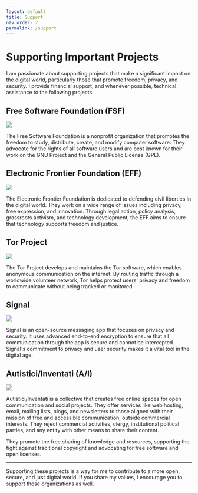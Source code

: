 ```yaml
---
layout: default
title: Support
nav_order: 7
permalink: /support
---
```


# Supporting Important Projects

I am passionate about supporting projects that make a significant impact on the digital world, particularly those that promote freedom, privacy, and security. I provide financial support, and whenever possible, technical assistance to the following projects:

## Free Software Foundation (FSF)

![](https://www.gnu.org/graphics/logo-fsf.org-tiny.png)

The Free Software Foundation is a nonprofit organization that promotes the freedom to study, distribute, create, and modify computer software. They advocate for the rights of all software users and are best known for their work on the GNU Project and the General Public License (GPL).

## Electronic Frontier Foundation (EFF)

![](https://www.eff.org/files/2018/06/14/eff-logo-lockup-reverse.png)

The Electronic Frontier Foundation is dedicated to defending civil liberties in the digital world. They work on a wide range of issues including privacy, free expression, and innovation. Through legal action, policy analysis, grassroots activism, and technology development, the EFF aims to ensure that technology supports freedom and justice.

## Tor Project

![](https://styleguide.torproject.org/static/images/tor-logo/color.svg)

The Tor Project develops and maintains the Tor software, which enables anonymous communication on the internet. By routing traffic through a worldwide volunteer network, Tor helps protect users' privacy and freedom to communicate without being tracked or monitored.

## Signal

![](https://signal.org/assets/images/header/logo.png)

Signal is an open-source messaging app that focuses on privacy and security. It uses advanced end-to-end encryption to ensure that all communication through the app is secure and cannot be intercepted. Signal's commitment to privacy and user security makes it a vital tool in the digital age.

## Autistici/Inventati (A/I)

![](https://www.inventati.org/static/img/Rstar-32-transparent.png)

Autistici/Inventati is a collective that creates free online spaces for open communication and social projects. They offer services like web hosting, email, mailing lists, blogs, and newsletters to those aligned with their mission of free and accessible communication, outside commercial interests. They reject commercial activities, clergy, institutional political parties, and any entity with other means to share their content.

They promote the free sharing of knowledge and resources, supporting the fight against traditional copyright and advocating for free software and open licenses.

---

Supporting these projects is a way for me to contribute to a more open, secure, and just digital world. If you share my values, I encourage you to support these organizations as well.

